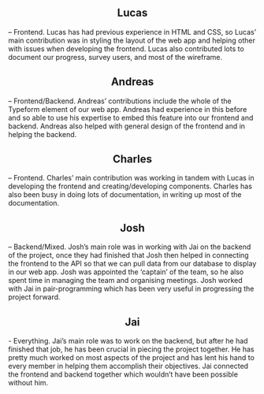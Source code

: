 <h2 align="center"> <b> Lucas </b> </h2>
– Frontend. Lucas has had previous experience in HTML and CSS, so Lucas’ main contribution was in styling the layout of 
the web app and helping other with issues when developing the frontend. Lucas also contributed lots to document our progress, 
survey users, and most of the wireframe.

<h2 align="center"> <b> Andreas </b> </h2>
– Frontend/Backend. Andreas’ contributions include the whole of the Typeform element of our web app. Andreas had 
experience in this before and so able to use his expertise to embed this feature into our frontend and backend. Andreas also 
helped with general design of the frontend and in helping the backend.

<h2 align="center"> <b> Charles </b> </h2>
– Frontend. Charles’ main contribution was working in tandem with Lucas in developing the frontend and 
creating/developing components. Charles has also been busy in doing lots of documentation, in writing up most of the 
documentation.

<h2 align="center"> <b> Josh </b> </h2>
– Backend/Mixed. Josh’s main role was in working with Jai on the backend of the project, once they had finished that Josh 
then helped in connecting the frontend to the API so that we can pull data from our database to display in our web app. Josh 
was appointed the ‘captain’ of the team, so he also spent time in managing the team and organising meetings. Josh worked with 
Jai in pair-programming which has been very useful in progressing the project forward.

<h2 align="center"> <b> Jai </b> </h2>
- Everything. Jai’s main role was to work on the backend, but after he had finished that job, he has been crucial in 
piecing the project together. He has pretty much worked on most aspects of the project and has lent his hand to every member 
in helping them accomplish their objectives. Jai connected the frontend and backend together which wouldn’t have been possible 
without him.


